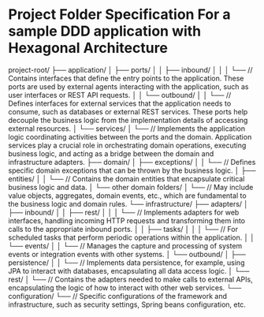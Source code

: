 # Project Folder Specification For a sample DDD application with  Hexagonal Architecture

project-root/
├── application/
│   ├── ports/
│   │   ├── inbound/
│   │   │   └── // Contains interfaces that define the entry points to the application. These ports are used by external agents interacting with the application, such as user interfaces or REST API requests.
│   │   └── outbound/
│   │       └── // Defines interfaces for external services that the application needs to consume, such as databases or external REST services. These ports help decouple the business logic from the implementation details of accessing external resources.
│   └── services/
│       └── // Implements the application logic coordinating activities between the ports and the domain. Application services play a crucial role in orchestrating domain operations, executing business logic, and acting as a bridge between the domain and infrastructure adapters.
├── domain/
│   ├── exceptions/
│   │   └── // Defines specific domain exceptions that can be thrown by the business logic.
│   ├── entities/
│   │   └── // Contains the domain entities that encapsulate critical business logic and data.
│   └── other domain folders/
│       └── // May include value objects, aggregates, domain events, etc., which are fundamental to the business logic and domain rules.
└── infrastructure/
    ├── adapters/
    │   ├── inbound/
    │   │   ├── rest/
    │   │   │   └── // Implements adapters for web interfaces, handling incoming HTTP requests and transforming them into calls to the appropriate inbound ports.
    │   │   ├── tasks/
    │   │   │   └── // For scheduled tasks that perform periodic operations within the application.
    │   │   └── events/
    │   │       └── // Manages the capture and processing of system events or integration events with other systems.
    │   └── outbound/
    │       ├── persistence/
    │       │   └── // Implements data persistence, for example, using JPA to interact with databases, encapsulating all data access logic.
    │       └── rest/
    │           └── // Contains the adapters needed to make calls to external APIs, encapsulating the logic of how to interact with other web services.
    └── configuration/
        └── // Specific configurations of the framework and infrastructure, such as security settings, Spring beans configuration, etc.
